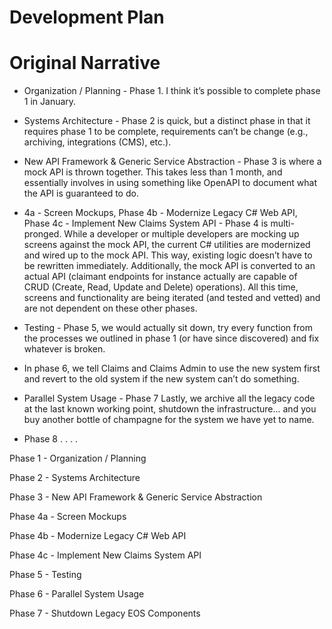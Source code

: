 # Development Plan

# Original Narrative

*   Organization / Planning - Phase 1. I think it’s possible to complete phase 1 in January.
    
*   Systems Architecture - Phase 2 is quick, but a distinct phase in that it requires phase 1 to be complete, requirements can’t be change (e.g., archiving, integrations (CMS), etc.).
    
*   New API Framework & Generic Service Abstraction - Phase 3 is where a mock API is thrown together. This takes less than 1 month, and essentially involves in using something like OpenAPI to document what the API is guaranteed to do.
    
*   4a - Screen Mockups, Phase 4b - Modernize Legacy C# Web API, Phase 4c - Implement New Claims System API - Phase 4 is multi-pronged. While a developer or multiple developers are mocking up screens against the mock API, the current C# utilities are modernized and wired up to the mock API. This way, existing logic doesn’t have to be rewritten immediately. Additionally, the mock API is converted to an actual API (claimant endpoints for instance actually are capable of CRUD (Create, Read, Update and Delete) operations). All this time, screens and functionality are being iterated (and tested and vetted) and are not dependent on these other phases.
    
*   Testing - Phase 5, we would actually sit down, try every function from the processes we outlined in phase 1 (or have since discovered) and fix whatever is broken.
    
*   In phase 6, we tell Claims and Claims Admin to use the new system first and revert to the old system if the new system can’t do something.
    
*   Parallel System Usage - Phase 7 Lastly, we archive all the legacy code at the last known working point, shutdown the infrastructure… and you buy another bottle of champagne for the system we have yet to name.
    
*   Phase 8 . . . .
    

Phase 1 - Organization / Planning

Phase 2 - Systems Architecture

Phase 3 - New API Framework & Generic Service Abstraction

Phase 4a - Screen Mockups

Phase 4b - Modernize Legacy C# Web API

Phase 4c - Implement New Claims System API

Phase 5 - Testing

Phase 6 - Parallel System Usage

Phase 7 - Shutdown Legacy EOS Components